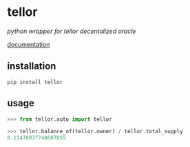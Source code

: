 # tellor

*python wrapper for tellor decentalized oracle*

[documentation](https://banteg.github.io/tellor/)

## installation

```
pip install tellor
```

## usage

```python
>>> from tellor.auto import tellor

>>> tellor.balance_of(tellor.owner) / tellor.total_supply                                                                                                                                        
0.11476937748607055
```
